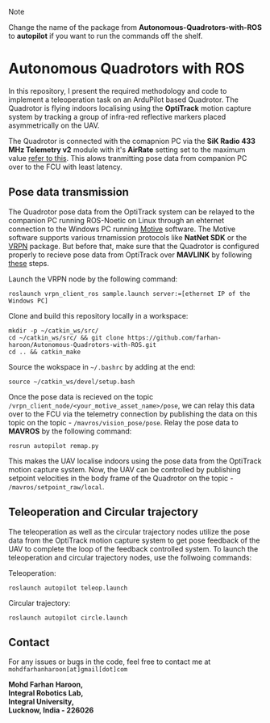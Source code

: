 > [!NOTE]
> Change the name of the package from **Autonomous-Quadrotors-with-ROS** to **autopilot** if you want to run the commands off the shelf.

# Autonomous Quadrotors with ROS

In this repository, I present the required methodology and code to implement a teleoperation task on an ArduPilot based Quadrotor. The Quadrotor is flying indoors localising using the **OptiTrack** motion capture system by tracking a group of infra-red reflective markers placed asymmetrically on the UAV. 

The Quadrotor is connected with the comapnion PC via the **SiK Radio 433 MHz Telemetry v2** module with it's **AirRate** setting set to the maximum value [refer to this](https://ardupilot.org/copter/docs/common-sik-telemetry-radio.html). This alows tranmitting pose data from companion PC over to the FCU with least latency. 

## Pose data transmission

The Quadrotor pose data from the OptiTrack system can be relayed to the companion PC running ROS-Noetic on Linux through an ehternet connection to the Windows PC running [Motive](https://optitrack.com/software/motive/) software. The Motive software supports various trnamission protocols like **NatNet SDK** or the [VRPN](http://wiki.ros.org/vrpn_client_ros) package. But before that, make sure that the Quadrotor is configured properly to recieve pose data from OptiTrack over **MAVLINK** by following [these](https://ardupilot.org/copter/docs/common-optitrack.html) steps.

Launch the VRPN node by the following command:

```
roslaunch vrpn_client_ros sample.launch server:=[ethernet IP of the Windows PC]
```

Clone and build this repository locally in a workspace:
```
mkdir -p ~/catkin_ws/src/
cd ~/catkin_ws/src/ && git clone https://github.com/farhan-haroon/Autonomous-Quadrotors-with-ROS.git
cd .. && catkin_make
```

Source the wokspace in `~/.bashrc` by adding at the end: 
```
source ~/catkin_ws/devel/setup.bash
```

Once the pose data is recieved on the topic `/vrpn_client_node/<your_motive_asset_name>/pose`, we can relay this data over to the FCU via the telemetry connection by publishing the data on this topic on the topic - `/mavros/vision_pose/pose`. Relay the pose data to **MAVROS** by the following command:

```
rosrun autopilot remap.py
```

This makes the UAV localise indoors using the pose data from the OptiTrack motion capture system. Now, the UAV can be controlled by publishing setpoint velocities in the body frame of the Quadrotor on the topic - `/mavros/setpoint_raw/local`.


## Teleoperation and Circular trajectory

The teleoperation as well as the circular trajectory nodes utilize the pose data from the OptiTrack motion capture system to get pose feedback of the UAV to complete the loop of the feedback controlled system. To launch the teleoperation and circular trajectory nodes, use the follwoing commands:

Teleoperation:
```
roslaunch autopilot teleop.launch
```

Circular trajectory:
```
roslaunch autopilot circle.launch
```

## Contact

For any issues or bugs in the code, feel free to contact me at `mohdfarhanharoon[at]gmail[dot]com`

**Mohd Farhan Haroon,  
Integral Robotics Lab,  
Integral University,  
Lucknow, India - 226026**
